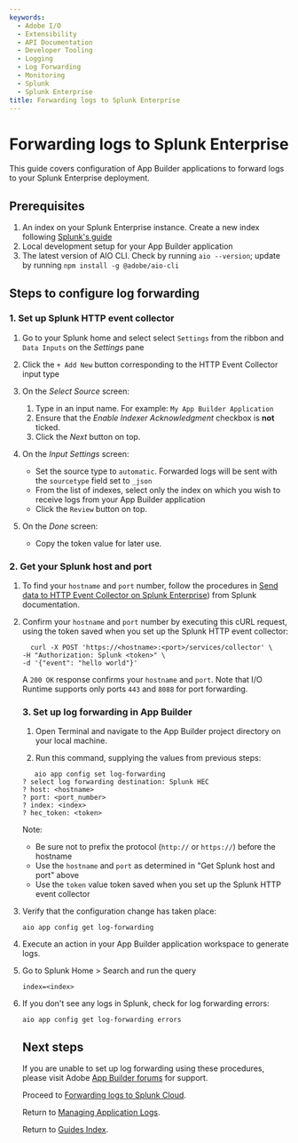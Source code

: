 ```yaml
---
keywords:
  - Adobe I/O
  - Extensibility
  - API Documentation
  - Developer Tooling
  - Logging
  - Log Forwarding
  - Monitoring
  - Splunk
  - Splunk Enterprise
title: Forwarding logs to Splunk Enterprise
---
```


# Forwarding logs to Splunk Enterprise

This guide covers configuration of App Builder applications to forward logs to your Splunk Enterprise deployment.

## Prerequisites

1. An index on your Splunk Enterprise instance. Create a new index following [Splunk's guide](https://docs.splunk.com/Documentation/Splunk/8.2.4/Indexer/Setupmultipleindexes)
2. Local development setup for your App Builder application
3. The latest version of AIO CLI. Check by running `aio --version`; update by running `npm install -g @adobe/aio-cli`

## Steps to configure log forwarding

### 1. Set up Splunk HTTP event collector

1. Go to your Splunk home and select select `Settings` from the ribbon and `Data Inputs` on the *Settings* pane

2. Click the `+ Add New` button corresponding to the HTTP Event Collector input type

3. On the _Select Source_ screen:
   
   1. Type in an input name. For example: `My App Builder Application` 
   2. Ensure that the _Enable Indexer Acknowledgment_ checkbox is **not** ticked.
   3. Click the _Next_ button on top.

4. On the *Input Settings* screen:
   
   - Set the source type to `automatic`. Forwarded logs will be sent with the `sourcetype` field set to `_json`
   - From the list of indexes, select only the index on which you wish to receive logs from your App Builder application
   - Click the `Review` button on top.

5. On the *Done* screen:
   
   - Copy the token value for later use.

### 2. Get your Splunk host and port

1. To find your `hostname` and `port` number, follow the procedures in [Send data to HTTP Event Collector on Splunk Enterprise](https://docs.splunk.com/Documentation/Splunk/8.2.4/Data/UsetheHTTPEventCollector#Send_data_to_HTTP_Event_Collector_on_Splunk_Enterprise)) from Splunk documentation.

2. Confirm your `hostname` and `port` number by executing this cURL request, using the token saved when you set up the Splunk HTTP event collector:
   
   ```
     curl -X POST 'https://<hostname>:<port>/services/collector' \     
   -H "Authorization: Splunk <token>" \
   -d '{"event": "hello world"}'
   ```
   
   A `200 OK` response confirms your `hostname` and `port`. Note that I/O Runtime supports only ports `443` and `8088` for port forwarding.
   
   ### 3. Set up log forwarding in App Builder
   
   1. Open Terminal and navigate to the App Builder project directory on your local machine.
   
   2. Run this command, supplying the values from previous steps:
   
   ```
      aio app config set log-forwarding
   ? select log forwarding destination: Splunk HEC
   ? host: <hostname>
   ? port: <port_number>
   ? index: <index>
   ? hec_token: <token>
   ```
   
   Note:
   
   - Be sure not to prefix the protocol (`http://` or `https://`) before the hostname
   - Use the `hostname` and `port` as determined in "Get Splunk host and port" above
   - Use the `token` value token saved when you set up the Splunk HTTP event collector

3. Verify that the configuration change has taken place:
   
   ```
   aio app config get log-forwarding
   ```

4. Execute an action in your App Builder application workspace to generate logs.

5. Go to Splunk Home > Search and run the query 
   
   ```
   index=<index>
   ```

6. If you don't see any logs in Splunk, check for log forwarding errors:
   
   ```
   aio app config get log-forwarding errors
   ```
   
   ## Next steps
   
   If you are unable to set up log forwarding using these procedures, please visit Adobe [App Builder forums](https://experienceleaguecommunities.adobe.com/t5/app-builder/ct-p/app-builder) for support.
   
   Proceed to [Forwarding logs to Splunk Cloud](splunk_cloud.md).
   
   Return to [Managing Application Logs](index.md).
   
   Return to [Guides Index](/guides_index.md).
